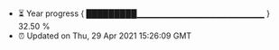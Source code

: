 - ⏳ Year progress { █████████▁▁▁▁▁▁▁▁▁▁▁▁▁▁▁▁▁▁▁▁▁ } 32.50 %
- ⏰ Updated on Thu, 29 Apr 2021 15:26:09 GMT


